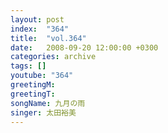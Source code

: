 ```yaml
---
layout: post
index:  "364"
title:  "vol.364"
date:   2008-09-20 12:00:00 +0300
categories: archive
tags: []
youtube: "364"
greetingM: 
greetingT: 
songName: 九月の雨
singer: 太田裕美
---
```

